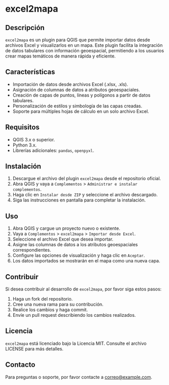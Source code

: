 # excel2mapa

## Descripción
`excel2mapa` es un plugin para QGIS que permite importar datos desde archivos Excel y visualizarlos en un mapa. Este plugin facilita la integración de datos tabulares con información geoespacial, permitiendo a los usuarios crear mapas temáticos de manera rápida y eficiente.

## Características
- Importación de datos desde archivos Excel (.xlsx, .xls).
- Asignación de columnas de datos a atributos geoespaciales.
- Creación de capas de puntos, líneas y polígonos a partir de datos tabulares.
- Personalización de estilos y simbología de las capas creadas.
- Soporte para múltiples hojas de cálculo en un solo archivo Excel.

## Requisitos
- QGIS 3.x o superior.
- Python 3.x.
- Librerías adicionales: `pandas`, `openpyxl`.

## Instalación
1. Descargue el archivo del plugin `excel2mapa` desde el repositorio oficial.
2. Abra QGIS y vaya a `Complementos` > `Administrar e instalar complementos`.
3. Haga clic en `Instalar desde ZIP` y seleccione el archivo descargado.
4. Siga las instrucciones en pantalla para completar la instalación.

## Uso
1. Abra QGIS y cargue un proyecto nuevo o existente.
2. Vaya a `Complementos` > `excel2mapa` > `Importar desde Excel`.
3. Seleccione el archivo Excel que desea importar.
4. Asigne las columnas de datos a los atributos geoespaciales correspondientes.
5. Configure las opciones de visualización y haga clic en `Aceptar`.
6. Los datos importados se mostrarán en el mapa como una nueva capa.

## Contribuir
Si desea contribuir al desarrollo de `excel2mapa`, por favor siga estos pasos:
1. Haga un fork del repositorio.
2. Cree una nueva rama para su contribución.
3. Realice los cambios y haga commit.
4. Envíe un pull request describiendo los cambios realizados.

## Licencia
`excel2mapa` está licenciado bajo la Licencia MIT. Consulte el archivo LICENSE para más detalles.

## Contacto
Para preguntas o soporte, por favor contacte a [correo@example.com](mailto:correo@example.com).
